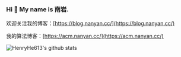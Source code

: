 ### Hi 👋  My name is 南岩.

欢迎关注我的博客：[https://blog.nanyan.cc/](https://blog.nanyan.cc/)

我的算法博客：[https://acm.nanyan.cc/](https://acm.nanyan.cc/)

![HenryHe613's github stats](https://github-readme-stats.vercel.app/api/?username=HenryHe613&show_icons=true&title_color=1F75C8&icon_color=2AA410&text_color=043667&bg_color=ffffff)



<!--
**HenryHe613/henryhe613** is a ✨ _special_ ✨ repository because its `README.md` (this file) appears on your GitHub profile.

Here are some ideas to get you started:

- 🔭 I’m currently working on ...
- 🌱 I’m currently learning ...
- 👯 I’m looking to collaborate on ...
- 🤔 I’m looking for help with ...
- 💬 Ask me about ...
- 📫 How to reach me: ...
- 😄 Pronouns: ...
- ⚡ Fun fact: ...
-->
